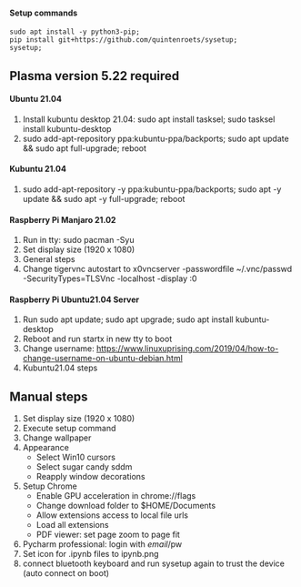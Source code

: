#### Setup commands
```shell
sudo apt install -y python3-pip;
pip install git+https://github.com/quintenroets/sysetup;
sysetup;
```

## Plasma version 5.22 required

#### Ubuntu 21.04
1) Install kubuntu desktop 21.04: sudo apt install tasksel; sudo tasksel install kubuntu-desktop
2) sudo add-apt-repository ppa:kubuntu-ppa/backports; sudo apt update && sudo apt full-upgrade; reboot

#### Kubuntu 21.04
1) sudo add-apt-repository -y ppa:kubuntu-ppa/backports; sudo apt -y update && sudo apt -y full-upgrade; reboot

#### Raspberry Pi Manjaro 21.02
1) Run in tty: sudo pacman -Syu
2) Set display size (1920 x 1080)
3) General steps
4) Change tigervnc autostart to x0vncserver -passwordfile ~/.vnc/passwd -SecurityTypes=TLSVnc -localhost -display :0

#### Raspberry Pi Ubuntu21.04 Server
1) Run sudo apt update; sudo apt upgrade; sudo apt install kubuntu-desktop
2) Reboot and run startx in new tty to boot
3) Change username: https://www.linuxuprising.com/2019/04/how-to-change-username-on-ubuntu-debian.html
4) Kubuntu21.04 steps

## Manual steps
1) Set display size (1920 x 1080)
2) Execute setup command
3) Change wallpaper
4) Appearance
      * Select Win10 cursors
      * Select sugar candy sddm
      * Reapply window decorations
5) Setup Chrome
      * Enable GPU acceleration in chrome://flags
      * Change download folder to $HOME/Documents
      * Allow extensions access to local file urls
      * Load all extensions
      * PDF viewer: set page zoom to page fit
6) Pycharm professional: login with $email/$pw
7) Set icon for .ipynb files to ipynb.png
8) connect bluetooth keyboard and run sysetup again to trust the device (auto connect on boot)
